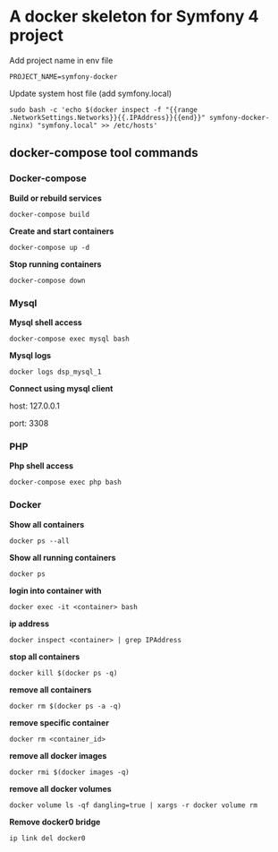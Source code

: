 # A docker skeleton for Symfony 4 project

Add project name in env file
```
PROJECT_NAME=symfony-docker
```

Update system host file (add symfony.local)
```
sudo bash -c 'echo $(docker inspect -f "{{range .NetworkSettings.Networks}}{{.IPAddress}}{{end}}" symfony-docker-nginx) "symfony.local" >> /etc/hosts'
```

## docker-compose tool commands

### Docker-compose
**Build or rebuild services**
```
docker-compose build
```
**Create and start containers**
```
docker-compose up -d
```
**Stop running containers**
```
docker-compose down
```

### Mysql
**Mysql shell access**
```
docker-compose exec mysql bash
```

**Mysql logs**
```
docker logs dsp_mysql_1
```
**Connect using mysql client**

host: 127.0.0.1

port: 3308

### PHP
**Php shell access**
```
docker-compose exec php bash
```

### Docker 
**Show all containers**
```
docker ps --all
```

**Show all running containers**
```
docker ps
```
**login into container with**
```
docker exec -it <container> bash
```

**ip address**
```
docker inspect <container> | grep IPAddress
```

**stop all containers**
```
docker kill $(docker ps -q)
```

**remove all containers**
```
docker rm $(docker ps -a -q)
```

**remove specific container**
```
docker rm <container_id>
```

**remove all docker images**
```
docker rmi $(docker images -q)
```

**remove all docker volumes**
```
docker volume ls -qf dangling=true | xargs -r docker volume rm
```

**Remove docker0 bridge**
```
ip link del docker0
```






